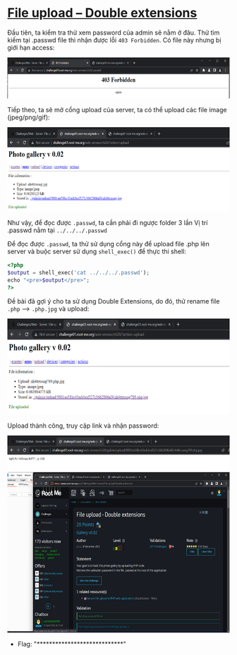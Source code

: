# [File upload – Double extensions](https://www.root-me.org/en/Challenges/Web-Server/File-upload-Double-extensions)

Đầu tiên, ta kiểm tra thử xem password của admin sẽ nằm ở đâu. Thử tìm kiếm tại .passwd file thì nhận được lỗi `403 Forbidden`. Có file này nhưng bị giới hạn access:

<img src="./media/image1.png" style="width:6.5in;height:0.97292in" alt="Graphical user interface, text, website Description automatically generated" />

Tiếp theo, ta sẽ mở cổng upload của server, ta có thể upload các file image (jpeg/png/gif):

<img src="./media/image2.png" style="width:6.5in;height:1.99028in" alt="Graphical user interface, text, application, website Description automatically generated" />

Như vậy, để đọc được `.passwd`, ta cần phải đi ngược folder 3 lần Vị trí .passwd nằm tại `../../../.passwd`

Để đọc được `.passwd`, ta thử sử dụng cổng này để upload file .php lên server và buộc server sử dụng `shell_exec()` để thực thi shell:

```php
<?php  
$output = shell_exec('cat ../../../.passwd');  
echo "<pre>$output</pre>";  
?>
```

Đề bài đã gợi ý cho ta sử dụng Double Extensions, do đó, thử rename file `.php` --> `.php.jpg` và upload:

<img src="./media/image3.png" style="width:6.5in;height:2.25903in" alt="Graphical user interface, text, application, email Description automatically generated" />

Upload thành công, truy cập link và nhận password:

<img src="./media/image4.png" style="width:6.5in;height:0.83542in" alt="A picture containing graphical user interface Description automatically generated" />

<img src="./media/image5.png" style="width:6.5in;height:3.79444in" alt="A screenshot of a computer Description automatically generated with medium confidence" />

- Flag: "****************************"

